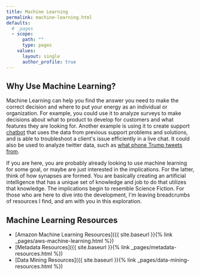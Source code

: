 ```yaml
---
title: Machine Learning
permalink: machine-learning.html
defaults:
  # _pages
  - scope:
      path: ""
      type: pages
    values:
      layout: single
      author_profile: true
---
```

## Why Use Machine Learning?
Machine Learning can help you find the answer you need to make the correct decision and where to put your energy as an individual or organization. For example, you could use it to analyze surveys to make decisions about what to product to develop for customers and what features they are looking for. Another example is using it to create support [chatbot](https://www.google.com/#q=chatbot) that uses the data from previous support problems and solutions, and is able to troubleshoot a client's issue efficiently in a live chat. It could also be used to analyze twitter data, such as [what phone Trump tweets from](http://varianceexplained.org/r/trump-tweets/).

If you are here, you are probably already looking to use machine learning for some goal, or maybe are just interested in the implications. For the latter, think of how synapses are formed. You are basically creating an artificial intelligence that has a unique set of knowledge and job to do that utilizes that knowledge. The implications begin to resemble Science Fiction. For those who are here to dive into the development, I'm leaving breadcrumbs of resources I find, and am with you in this exploration.

## Machine Learning Resources
* [Amazon Machine Learning Resources]({{ site.baseurl }}{% link _pages/aws-machine-learning.html %})
* [Metadata Resources]({{ site.baseurl }}{% link _pages/metadata-resources.html %})
* [Data Mining Resources]({{ site.baseurl }}{% link _pages/data-mining-resources.html %})
